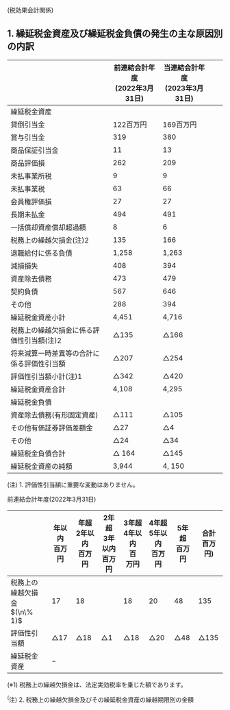 (税効果会計関係)

## 1. 繰延税金資産及び繰延税金負債の発生の主な原因別の内訳

|                        | 前連結会計年度<br>(2022年3月31日) | 当連結会計年度<br>(2023年3月31日) |  |  |
|------------------------|-------------------------|-------------------------|--|--|
| 繰延税金資産                 |                         |                         |  |  |
| 貸倒引当金                  | 122百万円                  | 169百万円                  |  |  |
| 賞与引当金                  | 319                     | 380                     |  |  |
| 商品保証引当金                | 11                      | 13                      |  |  |
| 商品評価損                  | 262                     | 209                     |  |  |
| 未払事業所税                 | 9                       | 9                       |  |  |
| 未払事業税                  | 63                      | 66                      |  |  |
| 会員権評価損                 | 27                      | 27                      |  |  |
| 長期未払金                  | 494                     | 491                     |  |  |
| 一括償却資産償却超過額            | 8                       | 6                       |  |  |
| 税務上の繰越欠損金(注)2          | 135                     | 166                     |  |  |
| 退職給付に係る負債              | 1,258                   | 1,263                   |  |  |
| 減損損失                   | 408                     | 394                     |  |  |
| 資産除去債務                 | 473                     | 479                     |  |  |
| 契約負債                   | 567                     | 646                     |  |  |
| その他                    | 288                     | 394                     |  |  |
| 繰延税金資産小計               | 4,451                   | 4,716                   |  |  |
| 税務上の繰越欠損金に係る評価性引当額(注)2 | $\triangle 135$         | $\triangle 166$         |  |  |
| 将来減算一時差異等の合計に係る評価性引当額  | $\triangle 207$         | $\triangle 254$         |  |  |
| 評価性引当額小計(注)1           | $\triangle 342$         | $\triangle 420$         |  |  |
| 繰延税金資産合計               | 4,108                   | 4,295                   |  |  |
| 繰延税金負債                 |                         |                         |  |  |
| 資産除去債務(有形固定資産)         | $\triangle 111$         | $\triangle 105$         |  |  |
| その他有価証券評価差額金           | $\triangle 27$          | $\triangle 4$           |  |  |
| その他                    | $\triangle 24$          | $\triangle 34$          |  |  |
| 繰延税金負債合計               | $\triangle$ 164         | $\triangle 145$         |  |  |
| 繰延税金資産の純額              | 3,944                   | 4, 150                  |  |  |

(注) 1. 評価性引当額に重要な変動はありません。

前連結会計年度(2022年3月31日)

|                         | 年以内<br>百万円     | 年超<br>2年以内<br>百万円 | 2年超<br>3年以内<br>百万円 | 3年超<br>4年以内<br>百<br>万円 | 4年超<br>5年以内<br>百万円 | 5年超<br>百万円     | 合計<br>百万円)      |
|-------------------------|----------------|-------------------|--------------------|------------------------|--------------------|----------------|-----------------|
| 税務上の繰越欠損金<br>$(\n\% 1)$ | 17             | 18                |                    | 18                     | 20                 | 48             | 135             |
| 評価性引当額                  | $\triangle 17$ | $\triangle 18$    | $\triangle 1$      | $\triangle 18$         | $\triangle 20$     | $\triangle 48$ | $\triangle 135$ |
| 繰延税金資産                  | $-$            |                   |                    |                        |                    |                |                 |

(※1) 税務上の繰越欠損金は、法定実効税率を乗じた額であります。

<sup>(</sup>注) 2. 税務上の繰越欠損金及びその繰延税金資産の繰越期限別の金額